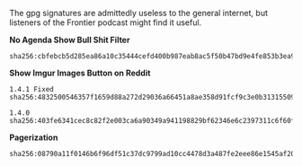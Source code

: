 The gpg signatures are admittedly useless to the general internet, but listeners of the Frontier podcast might find it useful.

**No Agenda Show Bull Shit Filter**

```
sha256:cbfebcb5d285ea86a10c35444cefd400b987eab8ac5f50b47bd9e4fe853b3ea9
```


**Show Imgur Images Button on Reddit**
```
1.4.1 Fixed
sha256:4832500546357f1659d88a272d29036a66451a8ae358d91fcf9c3e0b31315509

1.4.0
sha256:403fe6341cec8c82f2e003ca6a90349a941198829bf62346e6c2397311c6f60f
```


**Pagerization**
```
sha256:08790a11f0146b6f96df51c37dc9799ad10cc4478d3a487fe2eee86e1545af20
```
